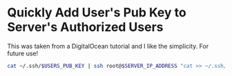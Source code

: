 # Quickly Add User's Pub Key to Server's Authorized Users

This was taken from a DigitalOcean tutorial and I like the simplicity. For future use!

```bash
cat ~/.ssh/$USERS_PUB_KEY | ssh root@$SERVER_IP_ADDRESS "cat >> ~/.ssh/authorized_keys"
```

